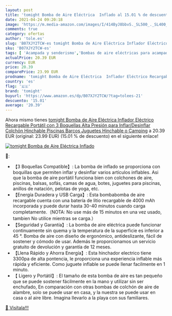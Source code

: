 ```yaml
---
layout: post
title: 'tomight Bomba de Aire Eléctrica  Inflado al 15.01 % de descuento'
date: 2021-04-24 09:20:18
image: 'https://m.media-amazon.com/images/I/414ByJ8bbvS._SL500_._SL400_.jpg'
comments: true
category: ofertas
author: 'tole.es'
slug: 'B07XJY2TCW-es tomight Bomba de Aire Eléctrica Inflador Eléctrico...'
sku: 'B07XJY2TCW-es'
tags: [ 'Acampada y senderismo','Bombas de aire eléctricas para acampada','Bombas de aire para acampada','Deportes y aire libre','Dormir de acampada','Ropa y equipamiento para ocio al aire libre','juguetes','tomight', ]
actualPrice: 20.39 EUR
currency: EUR
price: 20.39
comparePrice: 23.99 EUR
prodname: 'tomight Bomba de Aire Eléctrica  Inflador Eléctrico Recargable Portátil con 3 Boquellas  Alta Presión para Inflar/Desinflar Colchón Hinchable  Piscinas  Barcos  Juguetes Hinchable o Camping'
country: 'es'
flag: '🇪🇸'
brand: 'tomight'
buyurl: 'https://www.amazon.es/dp/B07XJY2TCW/?tag=tolees-21'
descuento: '15.01'
average: '20.39'
---
```


Ahora mismo tienes [tomight Bomba de Aire Eléctrica  Inflador Eléctrico Recargable Portátil con 3 Boquellas  Alta Presión para Inflar/Desinflar Colchón Hinchable  Piscinas  Barcos  Juguetes Hinchable o Camping](https://www.amazon.es/dp/B07XJY2TCW/?tag=tolees-21) a 20.39 EUR (original: 23.99 EUR) (15.01 %  de descuento) en el siguiente enlace!

[![tomight Bomba de Aire Eléctrica  Inflado](https://m.media-amazon.com/images/I/414ByJ8bbvS._SL500_._SL400_.jpg)](https://www.amazon.es/dp/B07XJY2TCW/?tag=tolees-21)

🔎:

- 【3 Boquellas Compatible】: La bomba de inflado se proporciona con boquillas que permiten inflar y desinflar varios artículos inflables. Asi que la bomba de aire portátil funciona bien con colchones de aire, piscinas, balsas, sofás, camas de agua, botes, juguetes para piscinas, anillos de natación, pelotas de yoga, etc.
- 【Energía Duradera y USB Carga】: Esta bombabomba de aire recargable cuenta con una batería de litio recargable de 4000 mAh incorporada y puede durar hasta 30-40 minutos cuando carga completamente.（NOTA: No use más de 15 minutos en una vez usado, tambien No utilice mientras se carga.）
- 【Seguridad y Garantía】: La bomba de aire eléctrica puede funcionar continuamente sin quema y la temperatura de la superficie es inferior a 45 °. Bomba de aire con diseño de ergonómico, antideslizante, fácil de sostener y cómodo de usar. Además le proporcionamos un servicio gratuito de devolución y garantía de 12 meses.
- 【Llena Rápido y Ahorra Energía】: Esta hinchador electrico tiene 3300pa de alta pontencia, le proporciona una experiencia inflable más rápida y eficiente. Como juguete inflable se puede llenar facilmente en 1 minuto.
- 【 Ligero y Portátil】: El tamaño de esta bomba de aire es tan pequeño que se puede sostener fácilmente en la mano y utilizar sin ser enchufado, En comparación con otras bombas de colchón de aire de alambre, solo se puede usar en casa, y la nuestra se puede usar en casa o al aire libre. Imagina llevarlo a la playa con sus familiares.

[🛒 Visítala!!!](https://www.amazon.es/dp/B07XJY2TCW/?tag=tolees-21)
